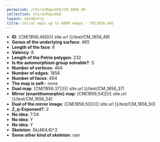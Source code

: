 ```yaml
--- 
 permalink: /chiralMaps6kE/CM_1856_49 
 collection: chiralMaps6kE
 layout: dataEntry
 title: Chiral maps up to 6000 edges - CM[1856;49]
---
```


- **ID**: [CM[1856;49]]({{ site.url }}/test/CM_1856_49)
- **Genus of the underlying surface**: 465
- **Length of the face**: 8
- **Valency**: 8
- **Length of the Petrie polygon**: 232
- **Is the automorphism group solvable?**: S
- **Number of vertices**: 464
- **Number of edges**: 1856
- **Number of faces**: 464
- **The map is self-**: none
- **Dual map**: [CM[1856;37]]({{ site.url }}/test/CM_1856_37)
- **Mirror (enantihomorphic) map**: [CM[1856;54]]({{ site.url }}/test/CM_1856_54)
- **Dual of the mirror image**: [CM[1856;50]]({{ site.url }}/test/CM_1856_50)
- **Z_q-Exponent?**: 2
- **No idea**:  7:54
- **No idea**: Y
- **No idea**: Y
- **Skeleton**: Sk(464;6)^2
- **Some other kind of skeleton**: nan
